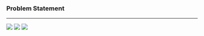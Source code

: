 ### Problem Statement

------------

![](https://raw.githubusercontent.com/shaheemMPM/Hackerrank-Algorithms-Solutions/master/.github/images/12_1.png)
![](https://raw.githubusercontent.com/shaheemMPM/Hackerrank-Algorithms-Solutions/master/.github/images/12_2.png)
![](https://raw.githubusercontent.com/shaheemMPM/Hackerrank-Algorithms-Solutions/master/.github/images/12_3.png)
